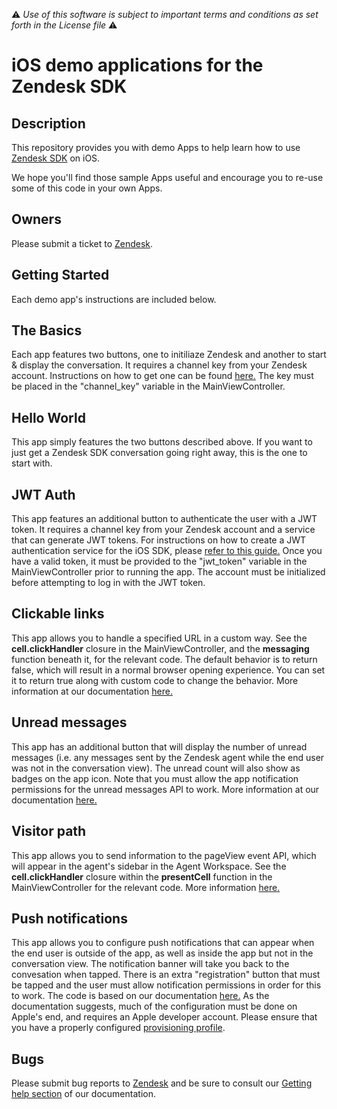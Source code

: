 :warning: *Use of this software is subject to important terms and conditions as set forth in the License file* :warning:

# iOS demo applications for the Zendesk SDK

## Description
This repository provides you with demo Apps to help learn how to use [Zendesk SDK](https://developer.zendesk.com/documentation/zendesk-web-widget-sdks/) on iOS.

We hope you'll find those sample Apps useful and encourage you to re-use some of this code in your own Apps.

## Owners
Please submit a ticket to [Zendesk](https://support.zendesk.com/hc/en-us/articles/4408843597850).
 
## Getting Started
Each demo app's instructions are included below. 

## The Basics
Each app features two buttons, one to initiliaze Zendesk and another to start & display the conversation. It requires a channel key from your Zendesk account. Instructions on how to get one can be found [here.](https://support.zendesk.com/hc/en-us/articles/4408834810394#topic_cbc_x1t_xnb) The key must be placed in the "channel_key" variable in the MainViewController.

## Hello World
This app simply features the two buttons described above. If you want to just get a Zendesk SDK conversation going right away, this is the one to start with.

## JWT Auth
This app features an additional button to authenticate the user with a JWT token. It requires a channel key from your Zendesk account and a service that can generate JWT tokens. For instructions on how to create a JWT authentication service for the iOS SDK, please [refer to this guide.](https://developer.zendesk.com/documentation/zendesk-web-widget-sdks/sdks/web/enabling_auth_visitors/) Once you have a valid token, it must be provided to the "jwt_token" variable in the MainViewController prior to running the app. The account must be initialized before attempting to log in with the JWT token.

## Clickable links
This app allows you to handle a specified URL in a custom way. See the **cell.clickHandler** closure in the MainViewController, and the **messaging** function beneath it, for the relevant code. The default behavior is to return false, which will result in a normal browser opening experience. You can set it to return true along with custom code to change the behavior. More information at our documentation [here.](https://developer.zendesk.com/documentation/zendesk-web-widget-sdks/sdks/ios/advanced_integration/#clickable-links-delegate)

## Unread messages
This app has an additional button that will display the number of unread messages (i.e. any messages sent by the Zendesk agent while the end user was not in the conversation view). The unread count will also show as badges on the app icon. Note that you must allow the app notification permissions for the unread messages API to work. More information at our documentation [here.](https://developer.zendesk.com/documentation/zendesk-web-widget-sdks/sdks/ios/advanced_integration/#unreadmessagecountchanged)

## Visitor path
This app allows you to send information to the pageView event API, which will appear in the agent's sidebar in the Agent Workspace. See the **cell.clickHandler** closure within the **presentCell** function in the MainViewController for the relevant code. More information [here.](https://developer.zendesk.com/documentation/zendesk-web-widget-sdks/sdks/ios/advanced_integration/#visitor-path)

## Push notifications
This app allows you to configure push notifications that can appear when the end user is outside of the app, as well as inside the app but not in the conversation view. The notification banner will take you back to the convesation when tapped. There is an extra "registration" button that must be tapped and the user must allow notification permissions in order for this to work. The code is based on our documentation [here.](https://developer.zendesk.com/documentation/zendesk-web-widget-sdks/sdks/ios/push_notifications/) As the documentation suggests, much of the configuration must be done on Apple's end, and requires an Apple developer account. Please ensure that you have a properly configured [provisioning profile](https://developer.apple.com/help/account/manage-profiles/create-a-development-provisioning-profile/).

## Bugs
Please submit bug reports to [Zendesk](https://support.zendesk.com/hc/en-us/articles/4408843597850) and be sure to consult our [Getting help section](https://developer.zendesk.com/documentation/zendesk-web-widget-sdks/getting_support_on_zendesk_mobile_sdks/) of our documentation.
 
